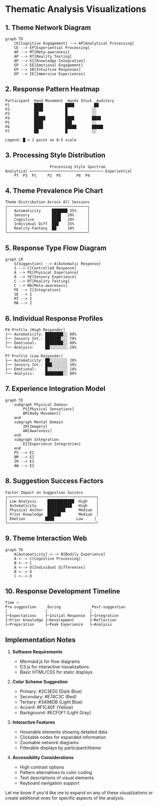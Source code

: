 # Thematic Analysis Visualizations

## 1. Theme Network Diagram
```mermaid
graph TD
    CE[Cognitive Engagement] --> AP[Analytical Processing]
    CE --> EP[Experiential Processing]
    AP --> MT[Meta-awareness]
    AP --> RT[Reality Testing]
    AP --> KI[Knowledge Integration]
    EP --> EE[Emotional Engagement]
    EP --> IR[Intuitive Responses]
    EP --> IE[Immersive Experiences]
```

## 2. Response Pattern Heatmap
```
Participant  Hand Movement  Hands Stuck  Auditory
P1           ████          ████         ██
P2           ████          █           ░░
P3           ██            █           ░░
P4           █████         ████        ████
P5           ████          ███         ░░
P6           ████          █████       █████
P7           ██            █           ░░

Legend: █ = 1 point on 0-5 scale
```

## 3. Processing Style Distribution
```
                    Processing Style Spectrum
Analytical ←───────────────────────────────→ Experiential
    P7  P3  P1     P2  P5       P6  P4
```

## 4. Theme Prevalence Pie Chart
```
Theme Distribution Across All Sessions
┌────────────────────────────────────┐
│   Automaticity     ███████ 35%     │
│   Sensory          ████   20%      │
│   Cognitive        ████   20%      │
│   Individual Diff  ███    15%      │
│   Reality-Fantasy  ██     10%      │
└────────────────────────────────────┘
```

## 5. Response Type Flow Diagram
```mermaid
graph LR
    S[Suggestion] --> A[Automatic Response]
    S --> C[Controlled Response]
    A --> PE[Physical Experience]
    A --> SE[Sensory Experience]
    C --> RT[Reality Testing]
    C --> MA[Meta-awareness]
    PE --> I[Integration]
    SE --> I
    RT --> I
    MA --> I
```

## 6. Individual Response Profiles
```
P4 Profile (High Responder)
├── Automaticity: ████████░░ 80%
├── Sensory Int.: ███████░░░ 70%
├── Emotional:    ████████░░ 80%
└── Analysis:     ██░░░░░░░░ 20%

P7 Profile (Low Responder)
├── Automaticity: ██░░░░░░░░ 20%
├── Sensory Int.: ███░░░░░░░ 30%
├── Emotional:    █░░░░░░░░░ 10%
└── Analysis:     ████████░░ 80%
```

## 7. Experience Integration Model
```mermaid
graph TD
    subgraph Physical Domain
        PS[Physical Sensations]
        BM[Body Movement]
    end
    subgraph Mental Domain
        IM[Imagery]
        AW[Awareness]
    end
    subgraph Integration
        EI[Experience Integration]
    end
    PS --> EI
    BM --> EI
    IM --> EI
    AW --> EI
```

## 8. Suggestion Success Factors
```
Factor Impact on Suggestion Success
┌────────────────────────────────────────┐
│ Low Analysis     ████████████  High    │
│ Automaticity     ███████████   High    │
│ Physical Anchor  ████████      Medium  │
│ Prior Knowledge  ██████        Medium  │
│ Emotion         ████          Low     │
└────────────────────────────────────────┘
```

## 9. Theme Interaction Web
```mermaid
graph TD
    A[Automaticity] <--> B[Bodily Experience]
    A <--> C[Cognitive Processing]
    B <--> C
    A <--> D[Individual Differences]
    B <--> D
    C <--> D
```

## 10. Response Development Timeline
```
Time →
Pre-suggestion     During              Post-suggestion
│                 │                   │
├─Expectations    ├─Initial Response  ├─Integration
├─Prior Knowledge ├─Development       ├─Reflection
├─Preparation     ├─Peak Experience   ├─Analysis
```

## Implementation Notes

1. **Software Requirements**
   - Mermaid.js for flow diagrams
   - D3.js for interactive visualizations
   - Basic HTML/CSS for static displays

2. **Color Scheme Suggestion**
   - Primary: #2C3E50 (Dark Blue)
   - Secondary: #E74C3C (Red)
   - Tertiary: #3498DB (Light Blue)
   - Accent: #F1C40F (Yellow)
   - Background: #ECF0F1 (Light Gray)

3. **Interactive Features**
   - Hoverable elements showing detailed data
   - Clickable nodes for expanded information
   - Zoomable network diagrams
   - Filterable displays by participant/theme

4. **Accessibility Considerations**
   - High contrast options
   - Pattern alternatives to color coding
   - Text descriptions of visual elements
   - Keyboard navigation support

Let me know if you'd like me to expand on any of these visualizations or create additional ones for specific aspects of the analysis. 